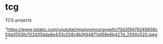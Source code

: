 # tcg
TCG projects

"https://www.gstatic.com/youtube/img/promos/growth/70d35f479249838c54a0555fe702d35dda6e433c026c8b0fd4871a168e6b427d_2560x520.jpeg"
